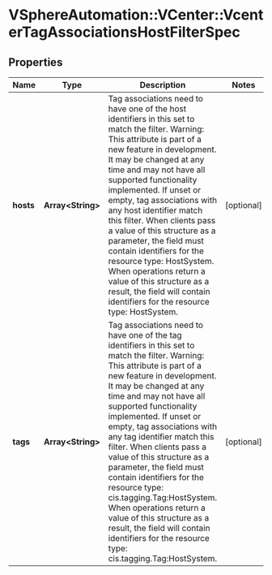 # VSphereAutomation::VCenter::VcenterTagAssociationsHostFilterSpec

## Properties
Name | Type | Description | Notes
------------ | ------------- | ------------- | -------------
**hosts** | **Array&lt;String&gt;** | Tag associations need to have one of the host identifiers in this set to match the filter. Warning: This attribute is part of a new feature in development. It may be changed at any time and may not have all supported functionality implemented. If unset or empty, tag associations with any host identifier match this filter. When clients pass a value of this structure as a parameter, the field must contain identifiers for the resource type: HostSystem. When operations return a value of this structure as a result, the field will contain identifiers for the resource type: HostSystem. | [optional] 
**tags** | **Array&lt;String&gt;** | Tag associations need to have one of the tag identifiers in this set to match the filter. Warning: This attribute is part of a new feature in development. It may be changed at any time and may not have all supported functionality implemented. If unset or empty, tag associations with any tag identifier match this filter. When clients pass a value of this structure as a parameter, the field must contain identifiers for the resource type: cis.tagging.Tag:HostSystem. When operations return a value of this structure as a result, the field will contain identifiers for the resource type: cis.tagging.Tag:HostSystem. | [optional] 


